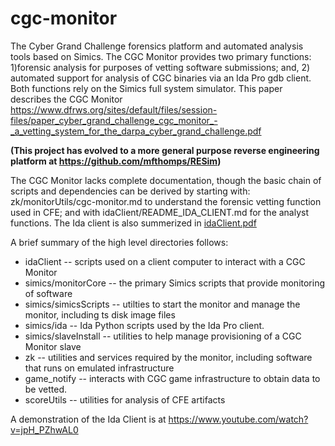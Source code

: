 # cgc-monitor
The Cyber Grand Challenge forensics platform and automated analysis tools based on Simics.
The CGC Monitor provides two primary functions: 1)forensic analysis for purposes of vetting software submissions; 
and, 2) automated support for analysis of CGC binaries via an Ida Pro gdb client.  Both functions rely on the Simics full system 
simulator.  This paper describes the CGC Monitor https://www.dfrws.org/sites/default/files/session-files/paper_cyber_grand_challenge_cgc_monitor_-_a_vetting_system_for_the_darpa_cyber_grand_challenge.pdf

**(This project has evolved to a more general purpose reverse engineering platform at https://github.com/mfthomps/RESim)**

The CGC Monitor lacks complete documentation, though the basic chain of scripts and dependencies can be derived by starting with:
zk/monitorUtils/cgc-monitor.md to  understand the forensic vetting function used in CFE; and with
idaClient/README_IDA_CLIENT.md for the analyst functions. The Ida client is also summerized in [idaClient.pdf](idaClient.pdf)

A brief summary of the high level directories follows:

* idaClient -- scripts used on a client computer to interact with a CGC Monitor
* simics/monitorCore -- the primary Simics scripts that provide monitoring of software
* simics/simicsScripts -- utilties to start the monitor and manage the monitor, including ts disk image files
* simics/ida -- Ida Python scripts used by the Ida Pro client.
* simics/slaveInstall -- utilities to help manage provisioning of a CGC Monitor slave
* zk -- utilities and services required by the monitor, including software that runs on emulated infrastructure
* game_notify -- interacts with CGC game infrastructure to obtain data to be vetted.
* scoreUtils -- utilities for analysis of CFE artifacts

A demonstration of the Ida Client is at https://www.youtube.com/watch?v=jpH_PZhwAL0

